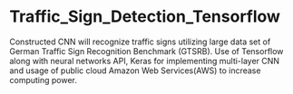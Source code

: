# Traffic_Sign_Detection_Tensorflow
  Constructed CNN will recognize traffic signs utilizing large data set of German Traffic Sign Recognition Benchmark (GTSRB).
	Use of Tensorflow along with neural networks API, Keras for implementing multi-layer CNN and usage of public cloud Amazon Web Services(AWS) to increase computing power. 
